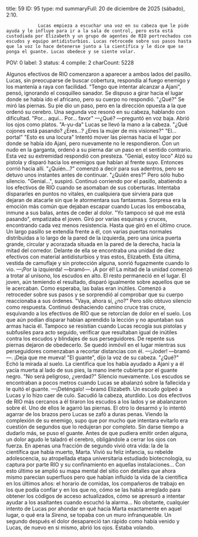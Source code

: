 title:          59
ID:             95
type:           md
summaryFull:    20 de diciembre de 2025 (sábado), 2:10.
                
                Lucas empieza a escuchar una voz en su cabeza que le pide ayuda y le influye para ir a la sala de control, pero esta está custodiada por Elizabeth y un grupo de agentes de RIO pertrechados con escudos y equipo antidisturbios. Lucas retrocede sobre sus pasos hasta que la voz lo hace detenerse junto a la científica y le dice que se ponga el guante. Lucas obedece y se siente volar.
POV:            0
label:          3
status:         4
compile:        2
charCount:      5228


Algunos efectivos de RIO comenzaron a aparecer a ambos lados del pasillo. Lucas, sin preocuparse de buscar cobertura, respondía al fuego enemigo y los mantenía a raya con facilidad.
"Tengo que intentar alcanzar a Ajani", pensó, ignorando el cosquilleo sanador.
Se dispuso a girar hacia el lugar donde se había ido el africano, pero su cuerpo no respondió.
"¿Qué?"
Se miró las piernas. Su pie dio un paso, pero en la dirección opuesta a la que ordenó su cerebro.
Una segunda voz resonó en su cabeza, hablando con dificultad.
"Por... aquí... Por... favor"
—¿Qué? —preguntó en voz baja. Abrió los ojos como platos.
"A-yu-da"
Lucas se llevó la mano a la cabeza.
"¿Qué cojones está pasando? ¿Eres...? ¿Eres la mujer de mis visiones?"
"El... portal"
"Esto es una locura"
Intentó mover las piernas hacia el lugar por donde se había ido Ajani, pero nuevamente no le respondieron.
Con un nudo en la garganta, ordenó a su pierna dar un paso en el sentido contrario. Esta vez su extremidad respondió con presteza.
"Genial, estoy loco"
Alzó su pistola y disparó hacia los enemigos que habían al frente suyo. Entonces corrió hacia allí.
"¿Quién...?" comenzó a decir para sus adentros, pero se detuvo unos instantes antes de continuar. "¿Quién eres?"
Pero sólo hubo silencio.
"Genial...", suspiró.
Continuó corriendo por el pasillo, abatiendo a los efectivos de RIO cuando se asomaban de sus coberturas. Intentaba dispararles en puntos no vitales, en cualquiera que sirviera para que dejaran de atacarle sin que le atormentara sus fantasmas.
Sorpresa era la emoción más común que dejaban escapar cuando Lucas los emboscaba, inmune a sus balas, antes de ceder al dolor.
"Yo tampoco sé qué me está pasando", empatizaba el joven.
Giró por varias esquinas y cruces, encontrando cada vez menos resistencia.
Hasta que giró en el último cruce.
Un largo pasillo se extendía frente a él, con varias puertas normales distribuidas a lo largo de la pared de la izquierda, pero una única puerta grande, circular y acorazada situada  en la pared de la derecha, hacia la mitad del corredor. Delante de ella se encontraba una unidad de diez efectivos con material antidisturbios y tras estos, Elizabeth.
Esta última, vestida de camuflaje y sin protección alguna, sonrió fugazmente cuando lo vio.
—¡Por la izquierda! —bramó—. ¡A por él!
La mitad de la unidad comenzó a trotar al unísono, los escudos en alto. El resto permaneció en el lugar.
El joven, aún temiendo el resultado, disparó igualmente  sobre aquellos que se le acercaban.
Como esperaba, las balas eran inútiles.
Comenzó a retroceder sobre sus pasos y se sorprendió al comprobar que su cuerpo reaccionaba a sus órdenes.
"Vaya, ahora sí, ¿no?"
Pero sólo obtuvo silencio como respuesta.
Continuó deshaciendo camino cruce tras cruce, esquivando a los efectivos de RIO que se retorcían de dolor en el suelo. Los que aún podían disparar habían aprendido la lección y no apuntaban sus armas hacia él. Tampoco se resistían cuando Lucas recogía sus pistolas y subfusiles para acto seguido, verificar que resultaban igual de inútiles contra los escudos y blindajes de sus perseguidores.
De repente sus piernas dejaron de obedecerlo. Se quedó inmóvil en el lugar mientras sus perseguidores comenzaban a recortar distancias con él.
—¡Joder! —bramó—. ¡Deja que me mueva!
"El guante", dijo la voz de su cabeza.
"¿Qué?"
Echó la mirada al suelo. La científica que los había ayudado a Ajani y a él yacía muerta al lado de sus pies, la mano inerte cubierta por el guante negro.
"No será peligroso, ¿verdad?"
Silencio nuevamente.
Los escudos se encontraban a pocos metros cuando Lucas se abalanzó sobre la fallecida y le quitó el guante.
—¡Deténgalo! —bramó Elizabeth.
Un escudo golpeó a Lucas y lo hizo caer de culo.
Sacudió la cabeza, aturdido. Los dos efectivos de RIO más cercanos a él tiraron los escudos a los lados y se abalanzaron sobre él.
Uno de ellos le agarró las piernas. El otro lo desarmó y lo intentó agarrar de los brazos pero Lucas se zafó a duras penas. Viendo la complexión de su enemigo, supo que por mucho que intentara evitarlo era cuestión de segundos que lo redujeran por completo.
Sin darse tiempo a dudarlo más, se puso el guante.
Antes de que pudiera emitir orden alguna, un dolor agudo le taladró el cerebro, obligándole a cerrar los ojos con fuerza.
En apenas una fracción de segundo vivió otra vida: la de la científica que había muerto, Marta. Vivió su feliz infancia, su rebelde adolescencia, su atropellada etapa universitaria estudiado biotecnología, su captura por parte RIO y su confinamiento en aquellas instalaciones...
Con esto último se amplió su mapa mental del sitio con detalles que ahora mismo parecían superfluos pero que habían influido la vida de la científica en los últimos años: el horario de comidas, los compañeros de trabajo en los que podía confiar y en los que no, cómo se las había arreglado para obtener los códigos de acceso actualizados, cómo se apresuró a intentar ayudar a los asaltantes cuando escuchó la alarma...
No obstante, cualquier intento de Lucas por ahondar en qué hacía Marta exactamente en aquel lugar, o qué era la *Sirena*, se topaba con un muro infranqueable.
Un segundo después el dolor desapareció tan rápido como había venido y Lucas, de nuevo en si mismo, abrió los ojos.
Estaba volando.